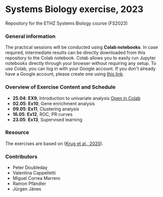 # Systems Biology exercise, 2023
Repository for the ETHZ Systems Biology course (FS2023)

### General information
The practical sessions will be conducted using **Colab notebooks**. In case required, intermediate results can be directly downloaded from this repository to the Colab notebook. Colab allows you to easily run Jupyter notebooks directly through your browser without requiring any setup. To use Colab, you can log in with your Google account. If you don't already have a Google account, please create one using [this link](https://accounts.google.com/signup/v2/webcreateaccount?flowName=GlifWebSignIn&flowEntry=SignUp).

### Overview of Exercise Content and Schedule
- **25.04**: **EX9**, Introduction to univariate analysis [Open in Colab](https://colab.research.google.com/github/evocellnet/sysbio_teaching/blob/main/04.25_Intro_to_univariate_analysis/Lesson_01_sys_bio_CPTAC_BRC_for_students_mod.ipynb)
- **02.05**: **Ex10**, Gene enrichment analysis
- **09.05**: **Ex11**, Clustering analysis
- **16.05**: **Ex12**, ROC, PR curves
- **23.05**: **Ex13**, Supervised learning

### Resource
The exercises are based on ([Krug et al., 2020](https://doi.org/10.1016/j.cell.2020.10.036)).

### Contributors
- Peter Doubleday
- Valentina Cappelletti
- Miguel Correa Marrero
- Ramon Pfändler
- Jürgen Jänes

